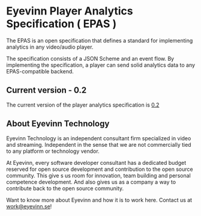# Eyevinn Player Analytics Specification ( EPAS )

The EPAS is an open specification that defines a standard for implementing analytics in any video/audio player.

The specification consists of a JSON Scheme and an event flow. By implementing the specification, a player can send solid analytics data to any EPAS-compatible backend.

## Current version - 0.2
The current version of the player analytics specification is [0.2](specification/index.md)

## About Eyevinn Technology

Eyevinn Technology is an independent consultant firm specialized in video and streaming. Independent in the sense that we are not commercially tied to any platform or technology vendor.

At Eyevinn, every software developer consultant has a dedicated budget reserved for open source development and contribution to the open source community. This give s us room for innovation, team building and personal competence development. And also gives us as a company a way to contribute back to the open source community.

Want to know more about Eyevinn and how it is to work here. Contact us at work@eyevinn.se!
